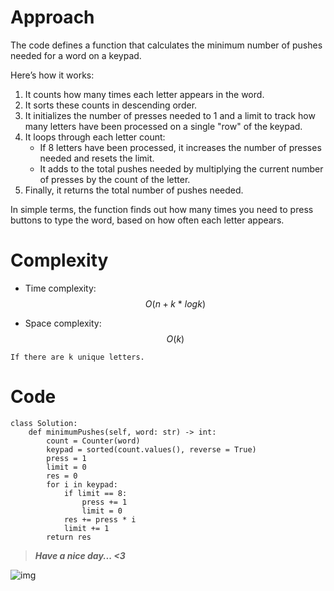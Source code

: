 
# Approach
<!-- Describe your approach to solving the problem. -->
The code defines a function that calculates the minimum number of pushes needed for a word on a keypad. 

Here’s how it works:

1. It counts how many times each letter appears in the word.
2. It sorts these counts in descending order.
3. It initializes the number of presses needed to 1 and a limit to track how many letters have been processed on a single "row" of the keypad.
4. It loops through each letter count:
   - If 8 letters have been processed, it increases the number of presses needed and resets the limit.
   - It adds to the total pushes needed by multiplying the current number of presses by the count of the letter.
5. Finally, it returns the total number of pushes needed.

In simple terms, the function finds out how many times you need to press buttons to type the word, based on how often each letter appears.
# Complexity
- Time complexity: $$O(n + k\ * \ log k)$$
<!-- Add your time complexity here, e.g. $$O(n)$$ -->

- Space complexity: $$O(k)$$
<!-- Add your space complexity here, e.g. $$O(n)$$ -->
`If there are k unique letters.`
# Code
```
class Solution:
    def minimumPushes(self, word: str) -> int:
        count = Counter(word)
        keypad = sorted(count.values(), reverse = True)
        press = 1
        limit = 0
        res = 0
        for i in keypad:
            if limit == 8:
                press += 1
                limit = 0
            res += press * i
            limit += 1
        return res
```
>***Have a nice day... <3***

![img](https://i.imgflip.com/415oth.gif)

